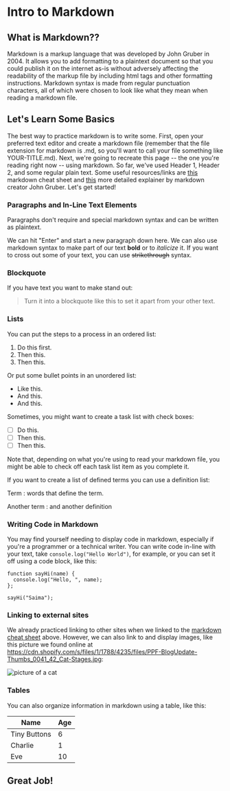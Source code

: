 # Intro to Markdown

## What is Markdown??

Markdown is a markup language that was developed by John Gruber in 2004. It allows you to add formatting to a plaintext document so that you could publish it on the internet as-is without adversely affecting the readability of the markup file by including html tags and other formatting instructions. Markdown syntax is made from regular punctuation characters, all of which were chosen to look like what they mean when reading a markdown file.  

## Let's Learn Some Basics

The best way to practice markdown is to write some. First, open your preferred text editor and create a markdown file (remember that the file extension for markdown is .md, so you'll want to call your file something like YOUR-TITLE.md). Next, we're going to recreate this page -- the one you're reading right now -- using markdown. So far, we've used Header 1, Header 2, and some regular plain text. Some useful resources/links are [this](https://www.markdownguide.org/cheat-sheet/) markdown cheat sheet and [this](https://daringfireball.net/projects/markdown/syntax) more detailed explainer by markdown creator John Gruber. Let's get started!

### Paragraphs and In-Line Text Elements

Paragraphs don't require and special markdown syntax and can be written as plaintext.

We can hit "Enter" and start a new paragraph down here. We can also use markdown syntax to make part of our text **bold** or to *italicize* it. If you want to cross out some of your text, you can use ~~strikethrough~~ syntax.

### Blockquote

If you have text you want to make stand out:

> Turn it into a blockquote like this to set it apart from your other text.

### Lists

You can put the steps to a process in an ordered list:

1. Do this first.
2. Then this.
3. Then this.

Or put some bullet points in an unordered list:

- Like this.
- And this.
- And this.

Sometimes, you might want to create a task list with check boxes:

- [ ] Do this.
- [ ] Then this.
- [ ] Then this.

Note that, depending on what you're using to read your markdown file, you might be able to check off each task list item as you complete it.

If you want to create a list of defined terms you can use a definition list:

Term
: words that define the term.

Another term
: and another definition

### Writing Code in Markdown

You may find yourself needing to display code in markdown, especially if you're a programmer or a technical writer. You can write code in-line with your text, take `console.log("Hello World")`, for example, or you can set it off using a code block, like this:

```
function sayHi(name) {
  console.log("Hello, ", name);
};

sayHi("Saima");
```

### Linking to external sites

We already practiced linking to other sites when we linked to the [markdown cheat sheet](https://www.markdownguide.org/cheat-sheet/) above. However, we can also link to and display images, like this picture we found online at https://cdn.shopify.com/s/files/1/1788/4235/files/PPF-BlogUpdate-Thumbs_0041_42_Cat-Stages.jpg:

![picture of a cat](https://cdn.shopify.com/s/files/1/1788/4235/files/PPF-BlogUpdate-Thumbs_0041_42_Cat-Stages.jpg)

### Tables

You can also organize information in markdown using a table, like this:

| Name | Age |
| ---------- | ---------- |
| Tiny Buttons | 6 |
| Charlie | 1 |
| Eve | 10 |

## Great Job!